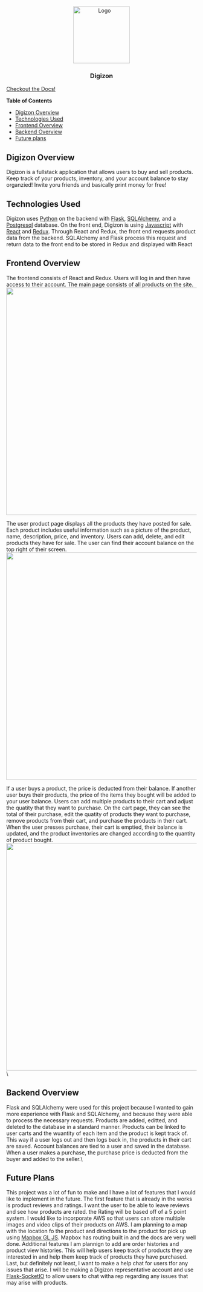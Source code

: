 <br />
<p align="center">
  <a href="https://digizon.herokuapp.com/login">
    <img src="https://cdn.discordapp.com/attachments/899805199613448233/903212248716173332/Digizon_2.png" alt="Logo" style="width:150px">
  </a>

  <h3 align="center">Digizon</h3>
   <p align="center">

  [Checkout the Docs!](https://github.com/RawaMem/Digizon/wiki)
</p>
</p>

**Table of Contents**
* [Digizon Overview](#digizon-overview)
* [Technologies Used](#technologies-used)
* [Frontend Overview](#frontend-overview)
* [Backend Overview](#backend-overview)
* [Future plans](#future-plans)

## Digizon Overview
Digizon is a fullstack application that allows users to buy and sell products. Keep track of your products, inventory, and your account balance to stay organzied! Invite yoru friends and basically print money for free!

## Technologies Used
Digizon uses [Python](https://www.python.org/) on the backend with [Flask](https://flask.palletsprojects.com/en/2.0.x/), [SQLAlchemy](https://www.sqlalchemy.org/), and a [Postgresql](https://www.postgresql.org/) database.
On the front end, Digizon is using [Javascript](https://www.javascript.com/) with [React](https://reactjs.org/) and [Redux](https://redux.js.org/). Through React and Redux, the front end requests product data from the backend.
SQLAlchemy and Flask process this request and return data to the front end to be stored in Redux and displayed with React

## Frontend Overview
The frontend consists of React and Redux. Users will log in and then have access to their account. The main page consists of all products on the site.\
<img src="https://cdn.discordapp.com/attachments/899805199613448233/904546598497972244/Screen_Shot_2021-10-31_at_6.45.09_PM.png" width='600'>


The user product page displays all the products they have posted for sale. Each product includes useful information such as a picture of the product, name, description, price, and inventory. Users can add, delete, and edit products they have for sale. The user can find their account balance on the top right of their screen.\
<img src="https://cdn.discordapp.com/attachments/899805199613448233/904546713816150026/Screen_Shot_2021-10-31_at_6.45.38_PM.png" width='600'>


If a user buys a product, the price is deducted from their balance. If another user buys their products, the price of the items they bought will be added to your user balance. Users can add multiple products to their cart and adjust the quatity that they want to purchase. On the cart page, they can see the total of their purchase, edit the quatity of products they want to purchase, remove products from their cart, and purchase the products in their cart. When the user presses purchase, their cart is emptied, their balance is updated, and the product inventories are changed according to the quantity of product bought.\
<img src="https://cdn.discordapp.com/attachments/899805199613448233/904546983170170920/Screen_Shot_2021-10-31_at_6.46.42_PM.png" width='600'>\

## Backend Overview
Flask and SQLAlchemy were used for this project because I wanted to gain more experience with Flask and SQLAlchemy, and because they were able to process the necessary requests. Products are added, editted, and deleted to the database in a standard manner. Products can be linked to user carts and the wuantity of each item and the product is kept track of. This way if a user logs out and then logs back in, the products in their cart are saved. Account balances are tied to a user and saved in the database. When a user makes a purchase, the purchase price is deducted from the buyer and added to the seller.\


## Future Plans
This project was a lot of fun to make and I have a lot of features that I would like to implement in the future. The first feature that is already in the works is product reviews and ratings. I want the user to be able to leave reviews and see how products are rated. the Rating will be based off of a 5 point system. I would like to incorporate AWS so that users can store multiple images and video clips of their products on AWS. I am planning to a map with the location fo the product and directions to the product for pick up using [Mapbox GL JS](https://docs.mapbox.com/help/tutorials/use-mapbox-gl-js-with-react/). Mapbox has routing built in and the docs are very well done. Additional features I am plannign to add are order histories and product view histories. This will help users keep track of products they are interested in and help them keep track of products they have purchased. Last, but definitely not least, I want to make a help chat for users tfor any issues that arise. I will be making a Digizon representative account and use [Flask-SocketIO](https://flask-socketio.readthedocs.io/en/latest/) to allow users to chat witha  rep regarding any issues that may arise with products.
